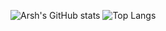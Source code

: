 ![Arsh's GitHub stats](https://github-readme-stats.vercel.app/api?username=iarshtejay&count_private=true&hide=prs,issues)
![Top Langs](https://github-readme-stats.vercel.app/api/top-langs/?username=iarshtejay)



<!--
**iarshtejay/iarshtejay** is a ✨ _special_ ✨ repository because its `README.md` (this file) appears on your GitHub profile.

Here are some ideas to get you started:

- 🔭 I’m currently working on ...
- 🌱 I’m currently learning ...
- 👯 I’m looking to collaborate on ...
- 🤔 I’m looking for help with ...
- 💬 Ask me about ...
- 📫 How to reach me: ...
- 😄 Pronouns: ...
- ⚡ Fun fact: ...
-->
